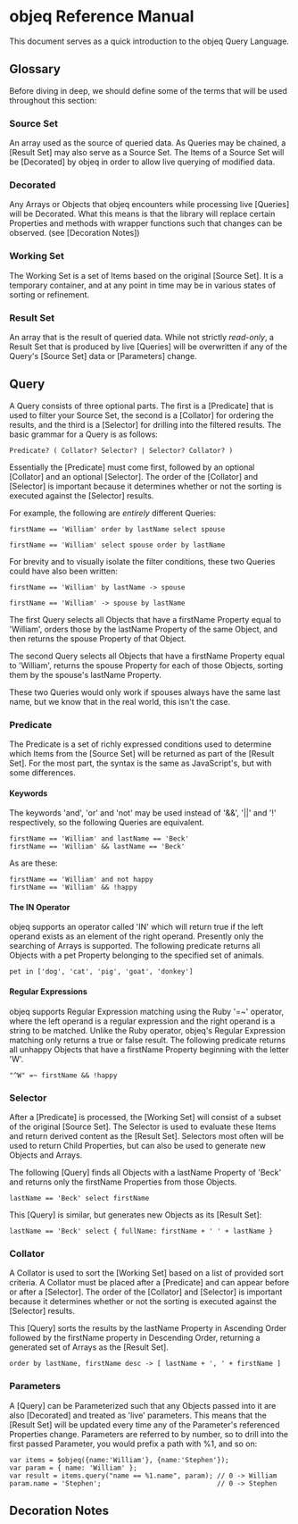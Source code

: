 # objeq Reference Manual

This document serves as a quick introduction to the objeq Query Language.

## Glossary

Before diving in deep, we should define some of the terms that will be used throughout this section:

### Source Set
An array used as the source of queried data.  As Queries may be chained, a [Result Set] may also serve as a Source Set.  The Items of a Source Set will be [Decorated] by objeq in order to allow live querying of modified data.

### Decorated
Any Arrays or Objects that objeq encounters while processing live [Queries] will be Decorated.  What this means is that the library will replace certain Properties and methods with wrapper functions such that changes can be observed. (see [Decoration Notes])

### Working Set
The Working Set is a set of Items based on the original [Source Set].  It is a temporary container, and at any point in time may be in various states of sorting or refinement.

### Result Set
An array that is the result of queried data.  While not strictly *read-only*, a Result Set that is produced by live [Queries] will be overwritten if any of the Query's [Source Set] data or [Parameters] change.

## Query

A Query consists of three optional parts.  The first is a [Predicate] that is used to filter your Source Set, the second is a [Collator] for ordering the results, and the third is a [Selector] for drilling into the filtered results.  The basic grammar for a Query is as follows:

    Predicate? ( Collator? Selector? | Selector? Collator? )

Essentially the [Predicate] must come first, followed by an optional [Collator] and an optional [Selector].  The order of the [Collator] and [Selector] is important because it determines whether or not the sorting is executed against the [Selector] results.

For example, the following are *entirely* different Queries:

    firstName == 'William' order by lastName select spouse
    
    firstName == 'William' select spouse order by lastName

For brevity and to visually isolate the filter conditions, these two Queries could have also been written:

    firstName == 'William' by lastName -> spouse
    
    firstName == 'William' -> spouse by lastName
    
The first Query selects all Objects that have a firstName Property equal to 'William', orders those by the lastName Property of the same Object, and then returns the spouse Property of that Object.

The second Query selects all Objects that have a firstName Property equal to 'William', returns the spouse Property for each of those Objects, sorting them by the spouse's lastName Property.

These two Queries would only work if spouses always have the same last name, but we know that in the real world, this isn't the case.

### Predicate
The Predicate is a set of richly expressed conditions used to determine which Items from the [Source Set] will be returned as part of the [Result Set].  For the most part, the syntax is the same as JavaScript's, but with some differences.

#### Keywords
The keywords 'and', 'or' and 'not' may be used instead of '&&', '||' and '!' respectively, so the following Queries are equivalent.

    firstName == 'William' and lastName == 'Beck'
    firstName == 'William' && lastName == 'Beck'

As are these:

    firstName == 'William' and not happy
    firstName == 'William' && !happy

#### The IN Operator
objeq supports an operator called 'IN' which will return true if the left operand exists as an element of the right operand.  Presently only the searching of Arrays is supported.  The following predicate returns all Objects with a pet Property belonging to the specified set of animals.

    pet in ['dog', 'cat', 'pig', 'goat', 'donkey']

#### Regular Expressions
objeq supports Regular Expression matching using the Ruby '=~' operator, where the left operand is a regular expression and the right operand is a string to be matched.  Unlike the Ruby operator, objeq's Regular Expression matching only returns a true or false result.  The following predicate returns all unhappy Objects that have a firstName Property beginning with the letter 'W'.

    "^W" =~ firstName && !happy
    
### Selector
After a [Predicate] is processed, the [Working Set] will consist of a subset of the original [Source Set].  The Selector is used to evaluate these Items and return derived content as the [Result Set].  Selectors most often will be used to return Child Properties, but can also be used to generate new Objects and Arrays.  

The following [Query] finds all Objects with a lastName Property of 'Beck' and returns only the firstName Properties from those Objects.

    lastName == 'Beck' select firstName
    
This [Query] is similar, but generates new Objects as its [Result Set]:

    lastName == 'Beck' select { fullName: firstName + ' ' + lastName }
    
### Collator
A Collator is used to sort the [Working Set] based on a list of provided sort criteria.  A Collator must be placed after a [Predicate] and can appear before or after a [Selector].  The order of the [Collator] and [Selector] is important because it determines whether or not the sorting is executed against the [Selector] results.
   
This [Query] sorts the results by the lastName Property in Ascending Order followed by the firstName property in Descending Order, returning a generated set of Arrays as the [Result Set].

    order by lastName, firstName desc -> [ lastName + ', ' + firstName ]
    
### Parameters
A [Query] can be Parameterized such that any Objects passed into it are also [Decorated] and treated as 'live' parameters.  This means that the [Result Set] will be updated every time any of the Parameter's referenced Properties change.  Parameters are referred to by number, so to drill into the first passed Parameter, you would prefix a path with %1, and so on:

    var items = $objeq({name:'William'}, {name:'Stephen'});
    var param = { name: 'William' };
    var result = items.query("name == %1.name", param); // 0 -> William
    param.name = 'Stephen';                             // 0 -> Stephen
    
## Decoration Notes
